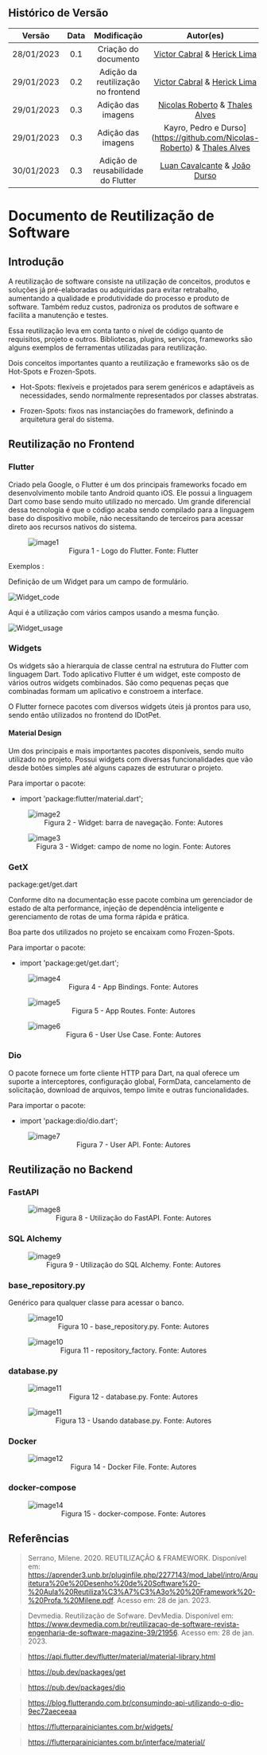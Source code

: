 ## Histórico de Versão
| Versão | Data | Modificação | Autor(es) |
|:-:|:-:|:-:|:-:|
| 28/01/2023 | 0.1 | Criação do documento | [Victor Cabral](https://github.com/victordscabral) & [Herick Lima](https://github.com/hericklima22)|
| 29/01/2023 | 0.2 | Adição da reutilização no frontend | [Victor Cabral](https://github.com/victordscabral) & [Herick Lima](https://github.com/hericklima22)|
| 29/01/2023 | 0.3 | Adição das imagens | [Nicolas Roberto](https://github.com/Nicolas-Roberto) & [Thales Alves](https://github.com/Thalisson-Alves)|
| 29/01/2023 | 0.3 | Adição das imagens | Kayro, Pedro e Durso](https://github.com/Nicolas-Roberto) & [Thales Alves](https://github.com/Thalisson-Alves)|
| 30/01/2023 | 0.3 | Adição de reusabilidade do Flutter | [Luan Cavalcante](https://github.com/Luan-Cavalcante) & [João Durso](https://github.com/jvsdurso) |


# Documento de Reutilização de Software

## Introdução

A reutilização de software consiste na utilização de conceitos, produtos e soluções já pré-elaboradas ou adquiridas para evitar retrabalho, aumentando a qualidade e produtividade do processo e produto de software. Também reduz custos, padroniza os produtos de software e facilita a manutenção e testes.   

Essa reutilização leva em conta tanto o nível de código quanto de requisitos, projeto e outros. Bibliotecas, plugins, serviços, frameworks são alguns exemplos de ferramentas utilizadas para reutilização.

Dois conceitos importantes quanto a reutilização e frameworks são os de Hot-Spots e Frozen-Spots.

- Hot-Spots: flexíveis e projetados para serem genéricos e adaptáveis as necessidades, sendo normalmente representados por classes abstratas.

- Frozen-Spots: fixos nas instanciações do framework, definindo a arquitetura geral do sistema.

## Reutilização no Frontend

### Flutter

Criado pela Google, o Flutter é um dos principais frameworks focado em desenvolvimento mobile tanto Android quanto iOS. Ele possui a linguagem Dart como base sendo muito utilizado no mercado. Um grande diferencial dessa tecnologia é que o código acaba sendo compilado para a linguagem base do dispositivo mobile, não necessitando de terceiros para acessar direto aos recursos nativos do sistema.

<figure>
  <img src="https://github.com/UnBArqDsw2022-2/2022.2_G4_IDotPet/blob/master/docs/assets/reutilizacao/flutter.png?raw=true" alt="image1"/>
  <figcaption align="center" >Figura 1 - Logo do Flutter. Fonte: Flutter </figcaption>
</figure>

Exemplos :

Definição de um Widget para um campo de formulário.

![Widget_code](https://user-images.githubusercontent.com/67024690/215378211-ffd7a52e-9e6f-4a3b-8665-13ec6a42ecf0.png)

Aqui é a utilização com vários campos usando a mesma função.

![Widget_usage](https://user-images.githubusercontent.com/67024690/215378224-f6687e27-5304-46e2-99d8-cc789e9bece1.png)


### Widgets

Os widgets são a hierarquia de classe central na estrutura do Flutter com linguagem Dart. Todo aplicativo Flutter é um widget, este composto de vários outros widgets combinados. São como pequenas peças que combinadas formam um aplicativo e constroem a interface. 

O Flutter fornece pacotes com diversos widgets úteis já prontos para uso, sendo então utilizados no frontend do IDotPet.

#### Material Design

Um dos principais e mais importantes pacotes disponíveis, sendo muito utilizado no projeto. Possui widgets com diversas funcionalidades que vão desde botões simples até alguns capazes de estruturar o projeto.

Para importar o pacote:

- import 'package:flutter/material.dart';

<figure>
  <img src="https://github.com/UnBArqDsw2022-2/2022.2_G4_IDotPet/blob/master/docs/assets/reutilizacao/barra_navegacao.png?raw=true" alt="image2"/>
  <figcaption align="center" >Figura 2 - Widget: barra de navegação. Fonte: Autores </figcaption>
</figure>

<figure>
  <img src="https://github.com/UnBArqDsw2022-2/2022.2_G4_IDotPet/blob/master/docs/assets/reutilizacao/nome_login.png?raw=true" alt="image3"/>
  <figcaption align="center" >Figura 3 - Widget: campo de nome no login. Fonte: Autores </figcaption>
</figure>

### GetX

package:get/get.dart

Conforme dito na documentação esse pacote combina um gerenciador de estado de alta performance, injeção de dependência inteligente e gerenciamento de rotas de uma forma rápida e prática. 

Boa parte dos utilizados no projeto se encaixam como Frozen-Spots.

Para importar o pacote:

- import 'package:get/get.dart';

<figure>
  <img src="https://github.com/UnBArqDsw2022-2/2022.2_G4_IDotPet/blob/master/docs/assets/reutilizacao/app_bindings.png?raw=true" alt="image4"/>
  <figcaption align="center" >Figura 4 - App Bindings. Fonte: Autores </figcaption>
</figure>

<figure>
  <img src="https://github.com/UnBArqDsw2022-2/2022.2_G4_IDotPet/blob/master/docs/assets/reutilizacao/app_routes.png?raw=true" alt="image5"/>
  <figcaption align="center" >Figura 5 - App Routes. Fonte: Autores </figcaption>
</figure>

<figure>
  <img src="https://github.com/UnBArqDsw2022-2/2022.2_G4_IDotPet/blob/master/docs/assets/reutilizacao/use_case.png?raw=true" alt="image6"/>
  <figcaption align="center" >Figura 6 - User Use Case. Fonte: Autores </figcaption>
</figure>

### Dio

O pacote fornece um forte cliente HTTP para Dart, na qual oferece um suporte a interceptores, configuração global, FormData, cancelamento de solicitação, download de arquivos, tempo limite e outras funcionalidades. 

Para importar o pacote:

- import 'package:dio/dio.dart';

<figure>
  <img src="https://github.com/UnBArqDsw2022-2/2022.2_G4_IDotPet/blob/master/docs/assets/reutilizacao/user_api.png?raw=true" alt="image7"/>
  <figcaption align="center" >Figura 7 - User API. Fonte: Autores </figcaption>
</figure>

## Reutilização no Backend

### FastAPI

<figure>
  <img src="https://github.com/UnBArqDsw2022-2/2022.2_G4_IDotPet/blob/master/docs/assets/reutilizacao/fast_api.png?raw=true" alt="image8"/>
  <figcaption align="center" >Figura 8 - Utilização do FastAPI. Fonte: Autores </figcaption>
</figure>

### SQL Alchemy

<figure>
  <img src="https://github.com/UnBArqDsw2022-2/2022.2_G4_IDotPet/blob/master/docs/assets/reutilizacao/sql_alchemy.png?raw=true" alt="image9"/>
  <figcaption align="center" >Figura 9 - Utilização do SQL Alchemy. Fonte: Autores </figcaption>
</figure>

### base_repository.py

Genérico para qualquer classe para acessar o banco.

<figure>
  <img src="https://github.com/UnBArqDsw2022-2/2022.2_G4_IDotPet/blob/master/docs/assets/reutilizacao/base_repository.png?raw=true" alt="image10"/>
  <figcaption align="center" >Figura 10 - base_repository.py. Fonte: Autores </figcaption>
</figure>

<figure>
  <img src="https://github.com/UnBArqDsw2022-2/2022.2_G4_IDotPet/blob/master/docs/assets/reutilizacao/repository_factory.png?raw=true" alt="image10"/>
  <figcaption align="center" >Figura 11 - repository_factory. Fonte: Autores </figcaption>
</figure>

### database.py

<figure>
  <img src="https://github.com/UnBArqDsw2022-2/2022.2_G4_IDotPet/blob/master/docs/assets/reutilizacao/database.png?raw=true" alt="image11"/>
  <figcaption align="center" >Figura 12 - database.py. Fonte: Autores </figcaption>
</figure>

<figure>
  <img src="https://github.com/UnBArqDsw2022-2/2022.2_G4_IDotPet/blob/master/docs/assets/reutilizacao/usando_database.png?raw=true" alt="image11"/>
  <figcaption align="center" >Figura 13 - Usando database.py. Fonte: Autores </figcaption>
</figure>

### Docker

<figure>
  <img src="https://github.com/UnBArqDsw2022-2/2022.2_G4_IDotPet/blob/master/docs/assets/reutilizacao/dockerfile.png?raw=true" alt="image12"/>
  <figcaption align="center" >Figura 14 - Docker File. Fonte: Autores </figcaption>
</figure>

### docker-compose

<figure>
  <img src="https://github.com/UnBArqDsw2022-2/2022.2_G4_IDotPet/blob/master/docs/assets/reutilizacao/dockercompose.png?raw=true" alt="image14"/>
  <figcaption align="center" >Figura 15 - docker-compose. Fonte: Autores </figcaption>
</figure>

## Referências

> Serrano, Milene. 2020. REUTILIZAÇÃO & FRAMEWORK. Disponível em: https://aprender3.unb.br/pluginfile.php/2277143/mod_label/intro/Arquitetura%20e%20Desenho%20de%20Software%20-%20Aula%20Reutiliza%C3%A7%C3%A3o%20%20Framework%20-%20Profa.%20Milene.pdf. Acesso em: 28 de jan. 2023.

> Devmedia. Reutilização de Sofware. DevMedia. Disponível em: https://www.devmedia.com.br/reutilizacao-de-software-revista-engenharia-de-software-magazine-39/21956. Acesso em: 28 de jan. 2023.

> https://api.flutter.dev/flutter/material/material-library.html

> https://pub.dev/packages/get

> https://pub.dev/packages/dio 

> https://blog.flutterando.com.br/consumindo-api-utilizando-o-dio-9ec72aeceeaa

> https://flutterparainiciantes.com.br/widgets/

> https://flutterparainiciantes.com.br/interface/material/ 
